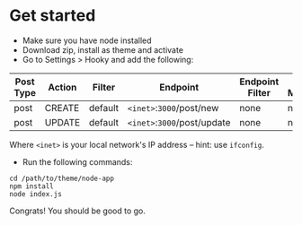 # Get started

* Make sure you have node installed
* Download zip, install as theme and activate
* Go to Settings > Hooky and add the following:

| Post Type | Action | Filter | Endpoint | Endpoint Filter | Auth Method | Auth Token | Success Callback |
|-----------|--------|--------|----------|-----------------|-------------|------------|------------------|
| post | CREATE | default | `<inet>`:`3000`/post/new | none | none | --- | none |
| post | UPDATE | default | `<inet>`:`3000`/post/update | none | none | --- | none |

Where `<inet>` is your local network's IP address – hint: use `ifconfig`.

* Run the following commands:

```
cd /path/to/theme/node-app
npm install
node index.js
```

Congrats! You should be good to go.
